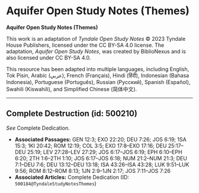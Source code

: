 # Aquifer Open Study Notes (Themes)

**Aquifer Open Study Notes (Themes)**

This work is an adaptation of *Tyndale Open Study Notes* © 2023 Tyndale House Publishers, licensed under the CC BY\-SA 4\.0 license. The adaptation, *Aquifer Open Study Notes*, was created by BiblioNexus and is also licensed under CC BY\-SA 4\.0\.

This resource has been adapted into multiple languages, including English, Tok Pisin, Arabic (عربي), French (Français), Hindi (हिंदी), Indonesian (Bahasa Indonesia), Portuguese (Português), Russian (Русский), Spanish (Español), Swahili (Kiswahili), and Simplified Chinese (简体中文).



--------------------------------

## Complete Destruction (id: 500210)

*See* Complete Dedication.

* **Associated Passages:** GEN 12:3; EXO 22:20; DEU 7:26; JOS 6:19; 1SA 15:3; 1KI 20:42; ROM 12:19; COL 3:5; EXO 17:8–EXO 17:16; DEU 25:17–DEU 25:19; LEV 27:28–LEV 27:29; JOS 6:17–JOS 6:19; EPH 6:10–EPH 6:20; 2TH 1:6–2TH 1:10; JOS 6:17–JOS 6:18; NUM 21:2–NUM 21:3; DEU 7:1–DEU 7:6; DEU 13:12–DEU 13:18; ISA 43:26–ISA 43:28; LUK 9:51–LUK 9:56; ROM 8:12–ROM 8:13; 1JN 2:9–1JN 2:17; JOS 7:11–JOS 7:26
* **Associated Articles:** Complete Dedication (ID: `500184@TyndaleStudyNotesThemes`)

